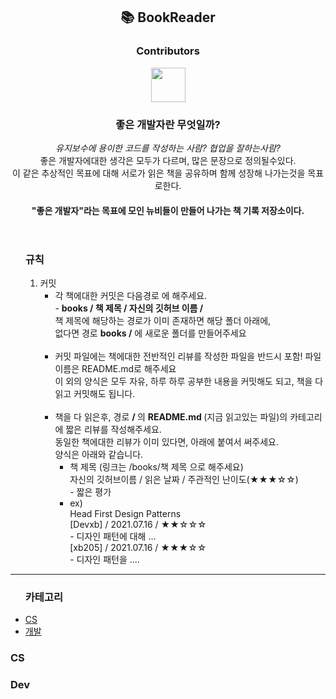 <header>
<div align = "center">
<h2> 📚 BookReader </h2>
<h3> Contributors </h3>
<div id = "contributor">
<!-- 양식 -->
<!-- 
<a href = "깃허브 링크"> 
<img src = "사진 링크" width = "55" height = "55" />
</a>
-->
<!-- Contributors 설정 -->
<a href = "https://github.com/devxb"> 
<img src = "https://avatars.githubusercontent.com/u/62425964?s=400&u=032057e9ba04133c394891912c5adb612e3910ac&v=4" width = "55" height = "55"/>
</a>
<!-- END : Contributors 설정 -->
<!-- repo 설명 -->
</div>
<h3>좋은 개발자란 무엇일까?</h3> 
<p> <i>유지보수에 용이한 코드를 작성하는 사람? 협업을 잘하는사람?</i>
<br> 좋은 개발자에대한 생각은 모두가 다르며, 많은 문장으로 정의될수있다.
<br>이 같은 추상적인 목표에 대해 서로가 읽은 책을 공유하며 함께 성장해 나가는것을 목표로한다.
</p>
<h4> "좋은 개발자"라는 목표에 모인 뉴비들이 만들어 나가는 책 기록 저장소이다.</h4>
</div>
<!-- END : repo 설명 -->
</header>

<rule>
<ul> 
		<h3> 규칙 </h3>
		<ol>
			<li>
				커밋
				<ul>
					<li>
					각 책에대한 커밋은 다음경로 에 해주세요.<br>
					- <b>books / 책 제목 / 자신의 깃허브 이름 /</b> <br>
					책 제목에 해당하는 경로가 이미 존재하면 해당 폴더 아래에, <br> 없다면 경로 <b>books /</b> 에 새로운 폴더를 만들어주세요
					</li>
					<br>
					<li>
					커밋 파일에는 책에대한 전반적인 리뷰를 작성한 파일을 반드시 포함!  파일이름은 README.md로 해주세요 <br> 이 외의 양식은 모두 자유, 하루 하루 공부한 내용을 커밋해도 되고, 책을 다 읽고 커밋해도 됩니다.
 					</li>
 					<br>
 					<li>
 					책을 다 읽은후, 경로 <b> / </b>의 <b> README.md </b> (지금 읽고있는 파일)의 카테고리에 짧은 리뷰를 작성해주세요. 
 					<br> 동일한 책에대한 리뷰가 이미 있다면, 아래에 붙여서 써주세요.
 					<br> 양식은 아래와 같습니다.
	 					<ul>
		 					<li>
		 					<a>책 제목</a> (링크는 /books/책 제목 으로 해주세요)
			 				<br> 자신의 깃허브이름 / 읽은 날짜 / 주관적인 난이도(★★★☆☆)
			 				<br> - 짧은 평가
		 					</li>
		 					<li>
		 					ex) 
		 					<br> Head First Design Patterns
		 					<br> [Devxb] / 2021.07.16 / ★★☆☆☆
		 					<br> - 디자인 패턴에 대해 ... 
		 					<br> [xb205] / 2021.07.16 / ★★★☆☆
		 					<br> - 디자인 패턴을 ....
		 					</li>
	 					</ul>
 					</li>
				</ul>
			</li>
		</ol>
	</ul>
</rule>
<hr>
<body>
<div align = "left">
<ul>
<h3> 카테고리 </h3>
<!-- 추가되는 책의 양과 분야에 따라 더 세분화할 예정 -->
<li>
<a href = "#CS"> CS </a>
</li>
<li>
<a href = "#Dev"> 개발 </a>
</li>
</ul>
</div>
<a name = "#CS"></a> <h3> CS </h3>

<a name = "#Dev"></a> <h3> Dev </h3> 
</body>
